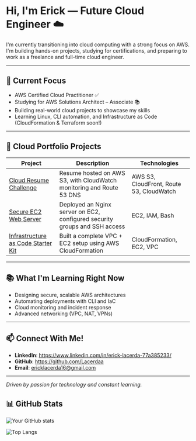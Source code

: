 # Hi, I'm Erick — Future Cloud Engineer ☁️

I'm currently transitioning into cloud computing with a strong focus on AWS.  
I'm building hands-on projects, studying for certifications, and preparing to work as a freelance and full-time cloud engineer.

---

## 🔧 Current Focus
- AWS Certified Cloud Practitioner ✅
- Studying for AWS Solutions Architect – Associate 📚
- Building real-world cloud projects to showcase my skills
- Learning Linux, CLI automation, and Infrastructure as Code (CloudFormation & Terraform soon!)

---

## 🚀 Cloud Portfolio Projects
| Project | Description | Technologies |
|--------|-------------|--------------|
| [Cloud Resume Challenge](https://github.com/Lacerdaa/cloud-resume-project) | Resume hosted on AWS S3, with CloudWatch monitoring and Route 53 DNS | AWS S3, CloudFront, Route 53, CloudWatch |
| [Secure EC2 Web Server](https://github.com/Lacerdaa/ec2-nginx-project) | Deployed an Nginx server on EC2, configured security groups and SSH access | EC2, IAM, Bash |
| [Infrastructure as Code Starter Kit](https://github.com/Lacerdaa/cloudformation-starter) | Built a complete VPC + EC2 setup using AWS CloudFormation | CloudFormation, EC2, VPC |

---

## 📚 What I'm Learning Right Now
- Designing secure, scalable AWS architectures
- Automating deployments with CLI and IaC
- Cloud monitoring and incident response
- Advanced networking (VPC, NAT, VPNs)

---

## 📫 Connect With Me!
- **LinkedIn**: https://www.linkedin.com/in/erick-lacerda-77a385233/
- **GitHub**: https://github.com/Lacerdaa
- **Email**: ericklacerda16@gmail.com

---

*Driven by passion for technology and constant learning.*

## 📊 GitHub Stats

![Your GitHub stats](https://github-readme-stats.vercel.app/api?username=Lacerdaa&show_icons=true&theme=default)

![Top Langs](https://github-readme-stats.vercel.app/api/top-langs/?username=Lacerdaa&layout=compact)


